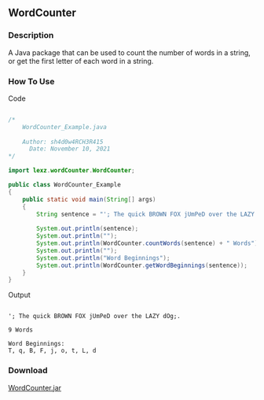 ## WordCounter
### Description
A Java package that can be used to count the number of words in a string, or get the first letter of each word in a string.

### How To Use
Code
```java

/*
    WordCounter_Example.java
    
    Author: sh4d0w4RCH3R415
      Date: November 10, 2021
*/

import lexz.wordCounter.WordCounter;

public class WordCounter_Example
{
    public static void main(String[] args)
    {
        String sentence = "'; The quick BROWN FOX jUmPeD over the LAZY dOg;.";
        
        System.out.println(sentence);
        System.out.println("");
        System.out.println(WordCounter.countWords(sentence) + " Words");
        System.out.println("");
        System.out.println("Word Beginnings");
        System.out.println(WordCounter.getWordBeginnings(sentence));
    }
}

```
Output
```

'; The quick BROWN FOX jUmPeD over the LAZY dOg;.

9 Words

Word Beginnings:
T, q, B, F, j, o, t, L, d

```

### Download
[WordCounter.jar](https://github.com/sh4d0w4RCH3R415/WordCounter/releases/download/word-counter/WordCounter.jar)
